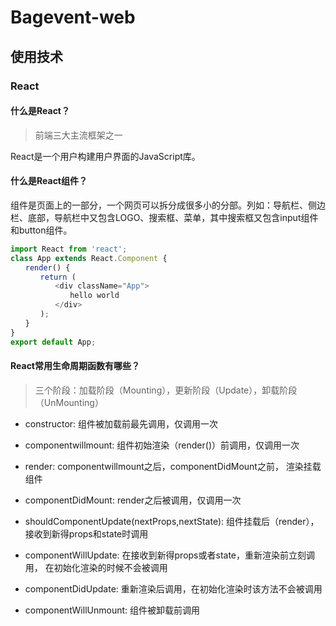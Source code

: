 # Bagevent-web

## 使用技术

### React

#### 什么是React？

> 前端三大主流框架之一

React是一个用户构建用户界面的JavaScript库。

#### 什么是React组件？

组件是页面上的一部分，一个网页可以拆分成很多小的分部。列如：导航栏、侧边栏、底部，导航栏中又包含LOGO、搜索框、菜单，其中搜索框又包含input组件和button组件。

```js
import React from 'react';
class App extends React.Component {
　　render() {
　　　　return (
　　　　　　<div className="App">
　　　　　　　　hello world
　　　　　　</div>
　　　　);
　　}
}
export default App;
```

#### React常用生命周期函数有哪些？

> 三个阶段：加载阶段（Mounting），更新阶段（Update），卸载阶段（UnMounting）

- constructor: 组件被加载前最先调用，仅调用一次

- componentwillmount: 组件初始渲染（render()）前调用，仅调用一次

- render: componentwillmount之后，componentDidMount之前， 渲染挂载组件

- componentDidMount: render之后被调用，仅调用一次

- shouldComponentUpdate(nextProps,nextState): 组件挂载后（render），接收到新得props和state时调用

- componentWillUpdate: 在接收到新得props或者state，重新渲染前立刻调用， 在初始化渲染的时候不会被调用

- componentDidUpdate: 重新渲染后调用，在初始化渲染时该方法不会被调用

- componentWillUnmount: 组件被卸载前调用




